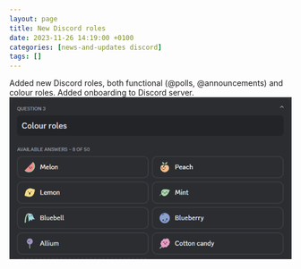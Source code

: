 ```yaml
---
layout: page
title: New Discord roles
date: 2023-11-26 14:19:00 +0100
categories: [news-and-updates discord]
tags: []
---
```


Added new Discord roles, both functional (@polls, @announcements) and colour roles.
Added onboarding to Discord server.
![colour roles](/assets/img/color-roles.png)